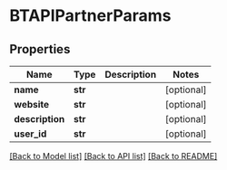 # BTAPIPartnerParams

## Properties
Name | Type | Description | Notes
------------ | ------------- | ------------- | -------------
**name** | **str** |  | [optional] 
**website** | **str** |  | [optional] 
**description** | **str** |  | [optional] 
**user_id** | **str** |  | [optional] 

[[Back to Model list]](../README.md#documentation-for-models) [[Back to API list]](../README.md#documentation-for-api-endpoints) [[Back to README]](../README.md)


